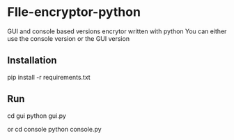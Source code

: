 # FIle-encryptor-python

GUI and console based versions encrytor written with python
You can either use the console version or the GUI version

## Installation

pip install -r requirements.txt

## Run

cd gui
python gui.py

or
cd console
python console.py
